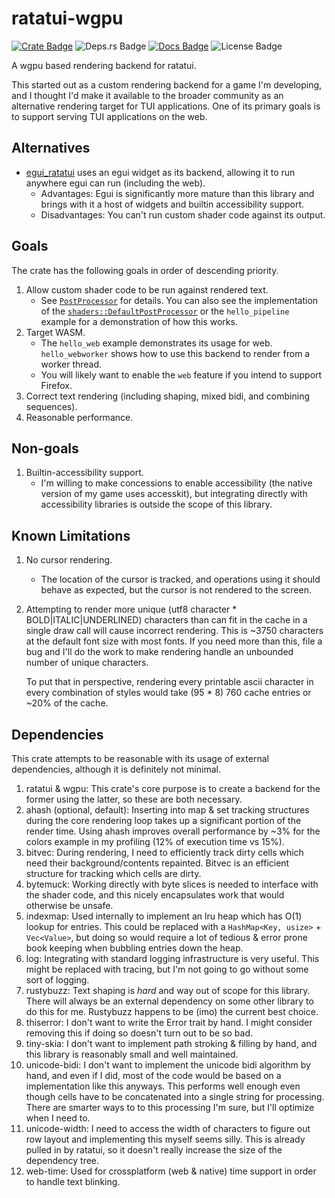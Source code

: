 # ratatui-wgpu
[![Crate Badge]](https://crates.io/crates/ratatui-wgpu)
![Deps.rs Badge]
[![Docs Badge]](https://docs.rs/ratatui-wgpu/latest/ratatui_wgpu/)
![License Badge]

A wgpu based rendering backend for ratatui.

This started out as a custom rendering backend for a game I'm developing, and I thought I'd make it
available to the broader community as an alternative rendering target for TUI applications. One of
its primary goals is to support serving TUI applications on the web.

## Alternatives
- [egui_ratatui](https://crates.io/crates/egui_ratatui) uses an egui widget as its backend, allowing
  it to run anywhere egui can run (including the web).
  - Advantages: Egui is significantly more mature than this library and brings with it a host of
    widgets and builtin accessibility support.
  - Disadvantages: You can't run custom shader code against its output.

## Goals
The crate has the following goals in order of descending priority.
1. Allow custom shader code to be run against rendered text.
    - See
      [`PostProcessor`](https://docs.rs/ratatui-wgpu/latest/ratatui_wgpu/trait.PostProcessor.html)
      for details. You can also see the implementation of the
      [`shaders::DefaultPostProcessor`](https://docs.rs/ratatui-wgpu/latest/ratatui_wgpu/shaders/struct.DefaultPostProcessor.html)
      or the `hello_pipeline` example for a demonstration of how this works.
2. Target WASM.
    - The `hello_web` example demonstrates its usage for web. `hello_webworker` shows how to use
      this backend to render from a worker thread.
    - You will likely want to enable the `web` feature if you intend to support Firefox.
3. Correct text rendering (including shaping, mixed bidi, and combining sequences).
4. Reasonable performance.

## Non-goals
1. Builtin-accessibility support.
   - I'm willing to make concessions to enable accessibility (the native version of my game uses
     accesskit), but integrating directly with accessibility libraries is outside the scope of this
     library.

## Known Limitations
1. No cursor rendering.
    - The location of the cursor is tracked, and operations using it should behave as expected, but
      the cursor is not rendered to the screen.
2. Attempting to render more unique (utf8 character * BOLD|ITALIC|UNDERLINED) characters than can
   fit in the cache in a single draw call will cause incorrect rendering. This is ~3750 characters
   at the default font size with most fonts. If you need more than this, file a bug and I'll do the
   work to make rendering handle an unbounded number of unique characters.

   To put that in perspective, rendering every printable ascii character in every combination of
   styles would take (95 * 8) 760 cache entries or ~20% of the cache.

## Dependencies
This crate attempts to be reasonable with its usage of external dependencies, although it is
definitely not minimal.
1. ratatui & wgpu: This crate's core purpose is to create a backend for the former using the latter,
   so these are both necessary.
2. ahash (optional, default): Inserting into map & set tracking structures during the core rendering
   loop takes up a significant portion of the render time. Using ahash improves overall performance
   by ~3% for the colors example in my profiling (12% of execution time vs 15%).
3. bitvec: During rendering, I need to efficiently track dirty cells which need their
   background/contents repainted. Bitvec is an efficient structure for tracking which cells are
   dirty.
4. bytemuck: Working directly with byte slices is needed to interface with the shader code, and this
   nicely encapsulates work that would otherwise be unsafe.
5. indexmap: Used internally to implement an lru heap which has O(1) lookup for entries. This could
   be replaced with a `HashMap<Key, usize>` + `Vec<Value>`, but doing so would require a lot of
   tedious & error prone book keeping when bubbling entries down the heap.
6. log: Integrating with standard logging infrastructure is very useful. This might be replaced with
   tracing, but I'm not going to go without some sort of logging.
7. rustybuzz: Text shaping is _hard_ and way out of scope for this library. There will always be an
   external dependency on some other library to do this for me. Rustybuzz happens to be (imo) the
   current best choice.
8. thiserror: I don't want to write the Error trait by hand. I might consider removing this if doing
   so doesn't turn out to be so bad.
9. tiny-skia: I don't want to implement path stroking & filling by hand, and this library is
   reasonably small and well maintained.
10. unicode-bidi: I don't want to implement the unicode bidi algorithm by hand, and even if I did,
    most of the code would be based on a implementation like this anyways. This performs well enough
    even though cells have to be concatenated into a single string for processing. There are smarter
    ways to to this processing I'm sure, but I'll optimize when I need to.
11. unicode-width: I need to access the width of characters to figure out row layout and
    implementing this myself seems silly. This is already pulled in by ratatui, so it doesn't really
    increase the size of the dependency tree.
12. web-time: Used for crossplatform (web & native) time support in order to handle text blinking.

[Crate Badge]: https://img.shields.io/crates/v/ratatui-wgpu?logo=rust&style=flat-square
[Deps.rs Badge]: https://deps.rs/repo/github/jesterhearts/ratatui-wgpu/status.svg?style=flat-square
[Docs Badge]: https://img.shields.io/docsrs/ratatui-wgpu?logo=rust&style=flat-square
[License Badge]: https://img.shields.io/crates/l/ratatui-wgpu?style=flat-square